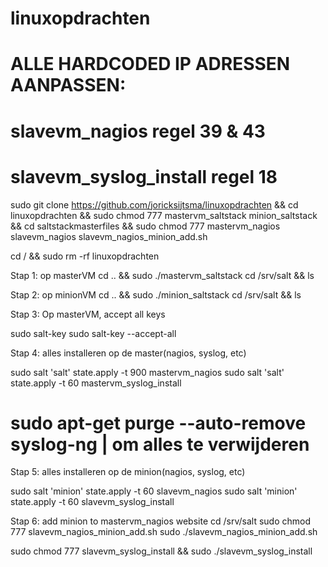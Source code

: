 # linuxopdrachten

# ALLE HARDCODED IP ADRESSEN AANPASSEN:

# slavevm_nagios    regel 39 & 43
# slavevm_syslog_install regel 18

sudo git clone https://github.com/joricksijtsma/linuxopdrachten && cd linuxopdrachten && sudo chmod 777 mastervm_saltstack minion_saltstack && cd saltstackmasterfiles && sudo chmod 777 mastervm_nagios slavevm_nagios slavevm_nagios_minion_add.sh

cd / && sudo rm -rf linuxopdrachten

Stap 1: op masterVM
cd .. && sudo ./mastervm_saltstack
cd /srv/salt && ls

Stap 2: op minionVM
cd .. && sudo ./minion_saltstack
cd /srv/salt && ls

Stap 3: Op masterVM, accept all keys

sudo salt-key
sudo salt-key --accept-all

Stap 4: alles installeren op de master(nagios, syslog, etc)

sudo salt 'salt' state.apply -t 900 mastervm_nagios
sudo salt 'salt' state.apply -t 60 mastervm_syslog_install

# sudo apt-get purge --auto-remove syslog-ng  | om alles te verwijderen

Stap 5: alles installeren op de minion(nagios, syslog, etc)

sudo salt 'minion' state.apply -t 60 slavevm_nagios
sudo salt 'minion' state.apply -t 60 slavevm_syslog_install

Stap 6: add minion to mastervm_nagios website
cd /srv/salt
sudo chmod 777 slavevm_nagios_minion_add.sh
sudo ./slavevm_nagios_minion_add.sh


sudo chmod 777 slavevm_syslog_install && sudo ./slavevm_syslog_install
